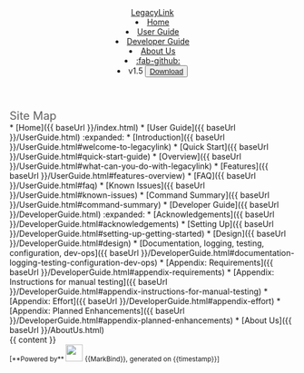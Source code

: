 <head-bottom>
  <link rel="stylesheet" href="{{baseUrl}}/stylesheets/main.css">
</head-bottom>

<header sticky>
  <navbar type="none" >
    <a slot="brand" href="{{baseUrl}}/index.html" title="Home" class="navbar-brand fw-bold">LegacyLink</a>
    <li><a href="{{baseUrl}}/index.html" class="nav-link">Home</a></li>
    <li><a href="{{baseUrl}}/UserGuide.html" class="nav-link">User Guide</a></li>
    <li><a href="{{baseUrl}}/DeveloperGuide.html" class="nav-link">Developer Guide</a></li>
    <li><a href="{{baseUrl}}/AboutUs.html" class="nav-link">About Us</a></li>
    <li><a href="https://github.com/AY2425S1-CS2103T-T10-4/tp" target="_blank" class="nav-link"><md>:fab-github:</md></a>
    </li>
    <li slot="right">
        <span class="inline-block me-2">v1.5</span>
        <button type="button" class="btn btn-outline-primary download-btn">
            <a href="https://github.com/AY2425S1-CS2103T-T10-4/tp/releases/tag/v1.5">Download</a>
        </button>
    </li>

  </navbar>
</header>

<div id="flex-body">
  <nav id="site-nav">
    <div class="site-nav-top mb-0">
      <div class="fw-bold" style="font-size:1.25rem; color: rgb(97, 97, 97);">Site Map</div>
    </div>
    <div class="nav-component slim-scroll">
      <site-nav>
* [Home]({{ baseUrl }}/index.html)
* [User Guide]({{ baseUrl }}/UserGuide.html) :expanded:
  * [Introduction]({{ baseUrl }}/UserGuide.html#welcome-to-legacylink)
  * [Quick Start]({{ baseUrl }}/UserGuide.html#quick-start-guide)
  * [Overview]({{ baseUrl }}/UserGuide.html#what-can-you-do-with-legacylink)
  * [Features]({{ baseUrl }}/UserGuide.html#features-overview)
  * [FAQ]({{ baseUrl }}/UserGuide.html#faq)
  * [Known Issues]({{ baseUrl }}/UserGuide.html#known-issues)
  * [Command Summary]({{ baseUrl }}/UserGuide.html#command-summary)
* [Developer Guide]({{ baseUrl }}/DeveloperGuide.html) :expanded:
  * [Acknowledgements]({{ baseUrl }}/DeveloperGuide.html#acknowledgements)
  * [Setting Up]({{ baseUrl }}/DeveloperGuide.html#setting-up-getting-started)
  * [Design]({{ baseUrl }}/DeveloperGuide.html#design)
  * [Documentation, logging, testing, configuration, dev-ops]({{ baseUrl }}/DeveloperGuide.html#documentation-logging-testing-configuration-dev-ops)
  * [Appendix: Requirements]({{ baseUrl }}/DeveloperGuide.html#appendix-requirements)
  * [Appendix: Instructions for manual testing]({{ baseUrl }}/DeveloperGuide.html#appendix-instructions-for-manual-testing)
  * [Appendix: Effort]({{ baseUrl }}/DeveloperGuide.html#appendix-effort)
  * [Appendix: Planned Enhancements]({{ baseUrl }}/DeveloperGuide.html#appendix-planned-enhancements)
* [About Us]({{ baseUrl }}/AboutUs.html)
      </site-nav>
    </div>
  </nav>
  <div id="content-wrapper">
    {{ content }}
  </div>
  <nav id="page-nav">
    <div class="nav-component slim-scroll">
      <page-nav />
    </div>
  </nav>
  <scroll-top-button></scroll-top-button>
</div>

<footer>
  <!-- Support MarkBind by including a link to us on your landing page! -->
  <div class="text-center">
    <small>[<md>**Powered by**</md> <img src="https://markbind.org/favicon.ico" width="30"> {{MarkBind}}, generated on {{timestamp}}]</small>
  </div>
</footer>
